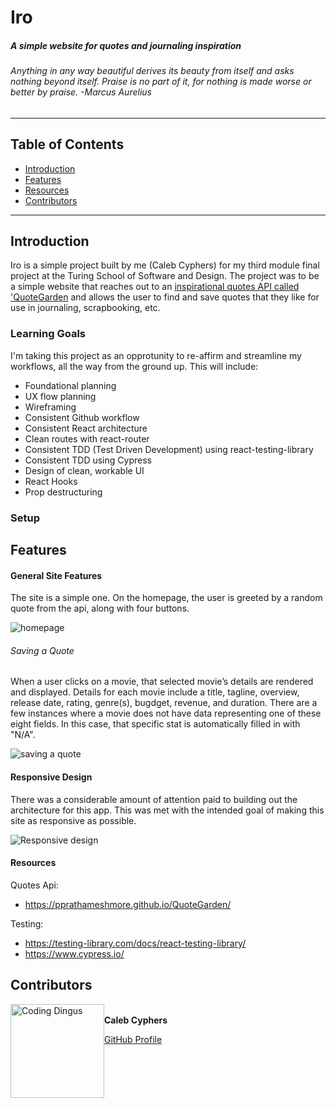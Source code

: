 # Iro
##### A simple website for quotes and journaling inspiration
###### Anything in any way beautiful derives its beauty from itself and asks nothing beyond itself. Praise is no part of it, for nothing is made worse or better by praise. -Marcus Aurelius
---
## Table of Contents
* [Introduction](#introduction)
* [Features](#features)
* [Resources](#resources)
* [Contributors](#contributors)
---
## Introduction
Iro is a simple project built by me (Caleb Cyphers) for my third module final project at the Turing School of Software and Design. The project was to be a simple website that reaches out to an [inspirational quotes API called 'QuoteGarden](https://pprathameshmore.github.io/QuoteGarden/) and allows the user to find and save quotes that they like for use in journaling, scrapbooking, etc.

### Learning Goals

I'm taking this project as an opprotunity to re-affirm and streamline my workflows, all the way from the ground up. This will include:

- Foundational planning
- UX flow planning
- Wireframing
- Consistent Github workflow
- Consistent React architecture
- Clean routes with react-router
- Consistent TDD (Test Driven Development) using react-testing-library
- Consistent TDD using Cypress
- Design of clean, workable UI
- React Hooks
- Prop destructuring

### Setup


## Features

#### General Site Features
The site is a simple one. On the homepage, the user is greeted by a random quote from the api, along with four buttons.

![homepage](https://imgur.com/0fDvCwp.gif)

###### Saving a Quote
 When a user clicks on a movie, that selected movie’s details are rendered and displayed. Details for each movie include a title, tagline, overview, release date,  rating, genre(s), bugdget, revenue, and duration. There are a few instances where a movie does not have data representing one of these eight fields. In this case, that specific stat is automatically filled in with "N/A".
 
![saving a quote](https://imgur.com/p3rKfSw.gif)


#### Responsive Design
There was a considerable amount of attention paid to building out the architecture for this app. This was met with the intended goal of making this site as responsive as possible. 

![Responsive design](https://imgur.com/MrGqR2i.gif)

#### Resources

Quotes Api:
- https://pprathameshmore.github.io/QuoteGarden/

Testing:
- https://testing-library.com/docs/react-testing-library/
- https://www.cypress.io/

## Contributors
<img src="https://avatars2.githubusercontent.com/u/36242106?s=460&u=67cc9f62e495cec196581afa73f9110959c562cd&v=4" alt="Coding Dingus"
 width="150" height="auto" style="float: left" />\
**Caleb Cyphers**

[GitHub Profile](https://github.com/CalebCyphers)
